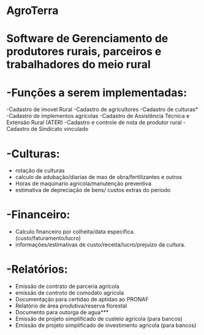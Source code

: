 # AgroTerra

# Software de Gerenciamento de produtores rurais, parceiros e trabalhadores do meio rural

# -Funções a serem implementadas:

-Cadastro de imovel Rural
-Cadastro de agricultores
-Cadastro de culturas*
-Cadastro de implementos agricolas
-Cadastro de Assistência Técnica e Extensão Rural (ATER)
-Cadastro e controle de nota de produtor rural
-Cadastro de Sindicato vinculado

# -Culturas:
- rotação de culturas
- calculo de adubação/diarias de mao de obra/fertilizantes e outros
- Horas de maquinario agricola/manutenção preventiva
- estimativa de depreciação de bens/ custos extras do período
  

# -Financeiro:
- Calculo financeiro por colheita/data especifica. (custo/faturamento/lucro)
- informações/estimativas de custo/receita/lucro/prejuizo da cultura.

# -Relatórios:
- Emissão de contrato de parceria agrícola
- emissão de controto de comodato agricola
- Documentação para certidao de aptidao ao PRONAF
- Relatório de área produtiva/reserva florestal
- Documento para outorga de agua***
- Emissão de projeto simplificado de custeio agrícola (para bancos)
- Emissão de projeto simplificado de investimento agricola (para bancos)










  
